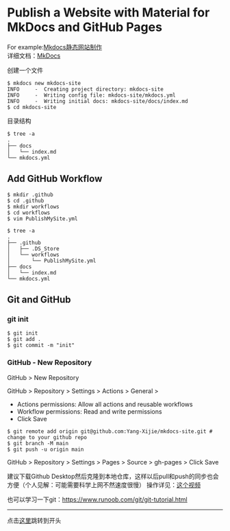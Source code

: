 # Publish a Website with Material for MkDocs and GitHub Pages  

For example:[Mkdocs静态网站制作](https://squidfunk.github.io/mkdocs-material/)   
详细文档：[MkDocs](https://www.mkdocs.org/getting-started/) 

创建一个文件
```
$ mkdocs new mkdocs-site
INFO     -  Creating project directory: mkdocs-site
INFO     -  Writing config file: mkdocs-site/mkdocs.yml
INFO     -  Writing initial docs: mkdocs-site/docs/index.md
$ cd mkdocs-site
```
目录结构
```
$ tree -a
.
├── docs
│   └── index.md
└── mkdocs.yml
```

## Add GitHub Workflow

```
$ mkdir .github
$ cd .github
$ mkdir workflows
$ cd workflows
$ vim PublishMySite.yml
```


```
$ tree -a
.
├── .github
│   ├── .DS_Store
│   └── workflows
│       └── PublishMySite.yml
├── docs
│   └── index.md
└── mkdocs.yml
```

## Git and GitHub

### git init

```
$ git init
$ git add .
$ git commit -m "init"
```

### GitHub - New Repository

GitHub > New Repository

GitHub > Repository > Settings > Actions > General > 

- Actions permissions: Allow all actions and reusable workflows
- Workflow permissions: Read and write permissions
- Click Save

```
$ git remote add origin git@github.com:Yang-Xijie/mkdocs-site.git # change to your github repo
$ git branch -M main
$ git push -u origin main
```

GitHub > Repository > Settings > Pages > Source > gh-pages > Click Save



 建议下载Github Desktop然后克隆到本地仓库，这样以后pull和push的同步也会方便（个人见解：可能需要科学上网不然速度很慢） 操作详见：[这个视频](https://www.bilibili.com/video/BV194411s7Bq/?spm_id_from=333.880.my_history.page.click&vd_source=4c6908c51297ba49ec55863b71e0d24f)

也可以学习一下git：<https://www.runoob.com/git/git-tutorial.html>
***
点击[这里](#top)跳转到开头